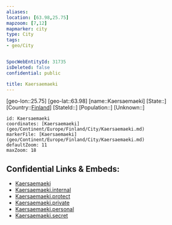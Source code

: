 ```yaml
---
aliases: 
location: [63.98,25.75]
mapzoom: [7,12] 
mapmarker: city 
type: City
tags:
- geo/City


SpocWebEntityId: 31735
isDeleted: false
confidential: public

title: Kaersaemaeki
---
```

[geo-lon::25.75]
[geo-lat::63.98]
[name::Kaersaemaeki]
[State::]
[Country::[Finland](geo/Continent/Europe/Finland.md)]
[StateId::]
[Population::]
[Unknown::]


```leaflet
id: Kaersaemaeki
coordinates: [Kaersaemaeki](geo/Continent/Europe/Finland/City/Kaersaemaeki.md)
markerFile: [Kaersaemaeki](geo/Continent/Europe/Finland/City/Kaersaemaeki.md)
defaultZoom: 11 
maxZoom: 18
```


## Confidential Links & Embeds: 
- [Kaersaemaeki](../../../../../../_public/geo/Continent/Europe/Finland/City/Kaersaemaeki.md) 
- [Kaersaemaeki.internal](../../../../../../_internal/geo/Continent/Europe/Finland/City/Kaersaemaeki.internal.md) 
- [Kaersaemaeki.protect](../../../../../../_protect/geo/Continent/Europe/Finland/City/Kaersaemaeki.protect.md) 
- [Kaersaemaeki.private](../../../../../../_private/geo/Continent/Europe/Finland/City/Kaersaemaeki.private.md) 
- [Kaersaemaeki.personal](../../../../../../_personal/geo/Continent/Europe/Finland/City/Kaersaemaeki.personal.md) 
- [Kaersaemaeki.secret](../../../../../../_secret/geo/Continent/Europe/Finland/City/Kaersaemaeki.secret.md) 
